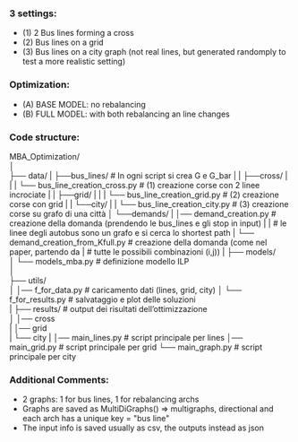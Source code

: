 ### 3 settings:
- (1) 2 Bus lines forming a cross
- (2) Bus lines on a grid
- (3) Bus lines on a city graph (not real lines, but generated randomply to test a more realistic setting)




### Optimization:
- (A) BASE MODEL: no rebalancing
- (B) FULL MODEL: with both rebalancing an line changes




### Code structure:
MBA_Optimization/  
│  
├── data/
|   ├──bus_lines/     # In ogni script si crea G e G_bar
|   |   ├──cross/
|   |   |   └── bus_line_creation_cross.py      # (1) creazione corse con 2 linee incrociate
|   |   ├──grid/
|   |   |   └── bus_line_creation_grid.py       # (2) creazione corse con grid
|   |   └──city/
|   |      └── bus_line_creation_city.py        # (3) creazione corse su grafo di una città
│   └──demands/
|       │── demand_creation.py  # creazione della domanda (prendendo le bus_lines e gli stop in input)
|       |                       # le linee degli autobus sono un grafo e si cerca lo shortest path
|       └── demand_creation_from_Kfull.py    # creazione della domanda (come nel paper, partendo da
|                                            # tutte le possibili combinazioni (i,j))
|
├── models/  
│   └── models_mba.py          # definizione modello ILP   
│  
├── utils/  
│   │── f_for_data.py      # caricamento dati  (lines,  grid,  city)
│   └── f_for_results.py   # salvataggio e plot delle soluzioni                      
|
├── results/                # output dei risultati dell’ottimizzazione  
│   │── cross           
|   │── grid                
|   └── city
|
│── main_lines.py                # script principale per lines
│── main_grid.py                 # script principale per grid
└── main_graph.py                # script principale per city      







### Additional Comments:
- 2 graphs: 1 for bus lines, 1 for rebalancing archs
- Graphs are saved as MultiDiGraphs() => multigraphs, directional and each arch has a unique key = "bus line" 
- The input info is saved usually as csv, the outputs instead as json


